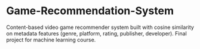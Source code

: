 # Game-Recommendation-System
Content-based video game recommender system built with cosine similarity on metadata features (genre, platform, rating, publisher, developer). Final project for machine learning course.
